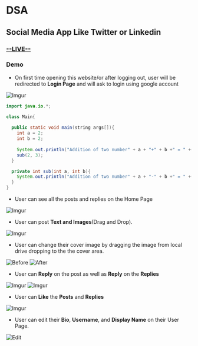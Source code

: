 # DSA

## Social Media App Like Twitter or Linkedin

### [--LIVE--](https://birdie-kappa.vercel.app) 

### Demo

* On first time opening this website/or after logging out, user will be redirected to **Login Page** and will ask to login using google account

![Imgur](https://imgur.com/2B1oCUd.jpg)

```java
import java.io.*;

class Main{
  
  public static void main(string args[]){
    int a = 2;
    int b = 2;
  
    System.out.println("Addition of two number" + a + "+" + b +" = " +(a+b));
    sub(2, 3);
  }

  private int sub(int a, int b){
    System.out.println("Addition of two number" + a + "-" + b +" = " +(a-b));
  }
}
```



* User can see all the posts and replies on the Home Page

![Imgur](https://imgur.com/BZiYQeO.jpg)


* User can post **Text and Images**(Drag and Drop).

![Imgur](https://imgur.com/kfBozc2.jpg)


* User can change their cover image by dragging the image from local drive dropping to the the cover area.

![Before](https://imgur.com/BvbGci4.jpg)
![After](https://imgur.com/mokY2tc.jpg)


* User can **Reply** on the post as well as **Reply** on the **Replies**

![Imgur](https://imgur.com/eX7fMfj.jpg)
![Imgur](https://imgur.com/QarXGi5.jpg)


* User can **Like** the **Posts** and **Replies**

![Imgur](https://imgur.com/eTb7rC7.jpg)


* User can edit their **Bio**, **Username**, and **Display Name** on their User Page.

![Edit](https://imgur.com/6iHZQ0X.jpg)
